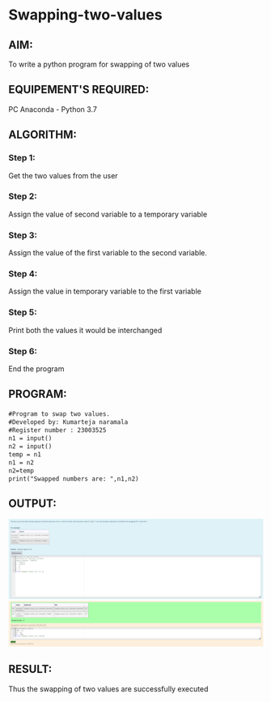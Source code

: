 # Swapping-two-values
## AIM:
To write a python program for swapping of two values
## EQUIPEMENT'S REQUIRED: 
PC
Anaconda - Python 3.7
## ALGORITHM: 
### Step 1:
Get the two values from the user
### Step 2: 
Assign the value of second variable to a temporary variable 
### Step 3: 
Assign the value of the first variable to the second variable.
### Step 4:  
Assign the value in temporary variable to the first variable
### Step 5: 
Print both the values it would be interchanged
### Step 6: 
End the program
## PROGRAM:
```
#Program to swap two values.
#Developed by: Kumarteja naramala
#Register number : 23003525
n1 = input()
n2 = input()
temp = n1
n1 = n2
n2=temp
print("Swapped numbers are: ",n1,n2)
```
## OUTPUT:
![Alt text](swap.png)
## RESULT:
Thus the swapping of two values are successfully executed



